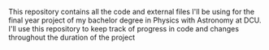 This repository contains all the code and external files I'll be using for the final year project of my bachelor degree in Physics with Astronomy at DCU. I'll use this repository to keep track of progress in code and changes throughout the duration of the project
